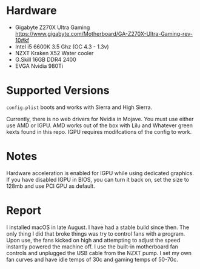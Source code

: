 # Hardware

* Gigabyte Z270X Ultra Gaming https://www.gigabyte.com/Motherboard/GA-Z270X-Ultra-Gaming-rev-10#kf
* Intel i5 6600K 3.5 Ghz (OC 4.3 - 1.3v)
* NZXT Kraken X52 Water cooler
* G.Skill 16GB DDR4 2400
* EVGA Nvidia 980Ti

# Supported Versions

`config.plist` boots and works with Sierra and High Sierra.

Currently, there is no web drivers for Nvidia in Mojave. You must use either use AMD or IGPU. AMD works out of the box with Lilu and Whatever green kexts found in this repo. IGPU requires modifcations of the config to work.

# Notes

Hardware acceleration is enabled for IGPU while using dedicated graphics. If you have disabled IGPU in BIOS, you can turn it back on, set the size to 128mb and use PCI GPU as default.

# Report

I installed macOS in late August. I have had a stable build since then. The only thing I did that broke things was try to control fans with a program. Upon use, the fans kicked on high and attempting to adjust the speed instantly powered the machine off. I use the built-in motherboard fan controls and unplugged the USB cable from the NZXT pump. I set my own fan curves and have idle temps of 30c and gaming temps of 50-70c.
